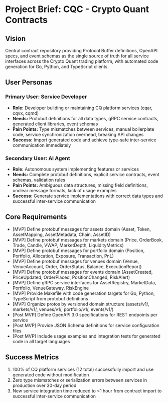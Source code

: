 # Project Brief: CQC - Crypto Quant Contracts

## Vision
Central contract repository providing Protocol Buffer definitions, OpenAPI specs, and event schemas as the single source of truth for all service interfaces across the Crypto Quant trading platform, with automated code generation for Go, Python, and TypeScript clients.

## User Personas
### Primary User: Service Developer
- **Role:** Developer building or maintaining CQ platform services (cqar, cqvx, cqmd)
- **Needs:** Protobuf definitions for all data types, gRPC service contracts, generated client libraries, event schemas
- **Pain Points:** Type mismatches between services, manual boilerplate code, service synchronization overhead, breaking API changes
- **Success:** Import generated code and achieve type-safe inter-service communication immediately

### Secondary User: AI Agent
- **Role:** Autonomous system implementing features or services
- **Needs:** Complete protobuf definitions, explicit service contracts, event schemas, validation rules
- **Pain Points:** Ambiguous data structures, missing field definitions, unclear message formats, lack of usage examples
- **Success:** Generate service implementations with correct data types and successful inter-service communication

## Core Requirements
- [MVP] Define protobuf messages for assets domain (Asset, Token, AssetMapping, AssetMetadata, Chain, AssetID)
- [MVP] Define protobuf messages for markets domain (Price, OrderBook, Trade, Candle, VWAP, MarketDepth, LiquidityMetrics)
- [MVP] Define protobuf messages for portfolio domain (Position, Portfolio, Allocation, Exposure, Transaction, PnL)
- [MVP] Define protobuf messages for venues domain (Venue, VenueAccount, Order, OrderStatus, Balance, ExecutionReport)
- [MVP] Define protobuf messages for events domain (AssetCreated, PriceUpdated, OrderPlaced, PositionChanged, RiskAlert)
- [MVP] Define gRPC service interfaces for AssetRegistry, MarketData, Portfolio, VenueGateway, RiskEngine
- [MVP] Provide Makefile with code generation targets for Go, Python, TypeScript from protobuf definitions
- [MVP] Organize protos by versioned domain structure (assets/v1/, markets/v1/, venues/v1/, portfolio/v1/, events/v1/)
- [Post MVP] Define OpenAPI 3.0 specifications for REST endpoints per service
- [Post MVP] Provide JSON Schema definitions for service configuration files
- [Post MVP] Include usage examples and integration tests for generated code in all target languages

## Success Metrics
1. 100% of CQ platform services (12 total) successfully import and use generated code without modification
2. Zero type mismatches or serialization errors between services in production over 30-day period
3. New service integration time reduced to <1 hour from contract import to successful inter-service communication